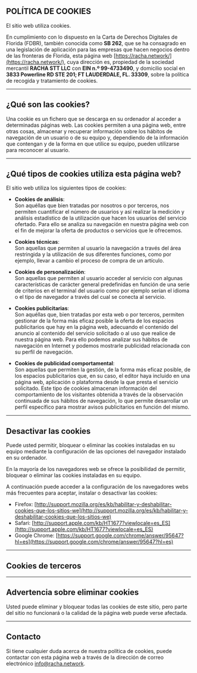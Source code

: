 ## POLÍTICA DE COOKIES

El sitio web utiliza cookies.

En cumplimiento con lo dispuesto en la Carta de Derechos Digitales de Florida (FDBR), también conocida como **SB 262**, que se ha consagrado en una legislación de aplicación para las empresas que hacen negocios dentro de las fronteras de Florida, esta página web [https://racha.network/](https://racha.network/), cuya dirección es, propiedad de la sociedad mercantil **RACHA STT LLC** con **EIN n.º 99-4733490**, y domicilio social en **3833 Powerline RD STE 201; FT LAUDERDALE, FL. 33309**, sobre la política de recogida y tratamiento de cookies.

---

## ¿Qué son las cookies?

Una cookie es un fichero que se descarga en su ordenador al acceder a determinadas páginas web. Las cookies permiten a una página web, entre otras cosas, almacenar y recuperar información sobre los hábitos de navegación de un usuario o de su equipo y, dependiendo de la información que contengan y de la forma en que utilice su equipo, pueden utilizarse para reconocer al usuario.

---

## ¿Qué tipos de cookies utiliza esta página web?

El sitio web utiliza los siguientes tipos de cookies:

- **Cookies de análisis**:  
  Son aquéllas que bien tratadas por nosotros o por terceros, nos permiten cuantificar el número de usuarios y así realizar la medición y análisis estadístico de la utilización que hacen los usuarios del servicio ofertado. Para ello se analiza su navegación en nuestra página web con el fin de mejorar la oferta de productos o servicios que le ofrecemos.

- **Cookies técnicas**:  
  Son aquellas que permiten al usuario la navegación a través del área restringida y la utilización de sus diferentes funciones, como por ejemplo, llevar a cambio el proceso de compra de un artículo.

- **Cookies de personalización**:  
  Son aquellas que permiten al usuario acceder al servicio con algunas características de carácter general predefinidas en función de una serie de criterios en el terminal del usuario como por ejemplo serían el idioma o el tipo de navegador a través del cual se conecta al servicio.

- **Cookies publicitarias**:  
  Son aquéllas que, bien tratadas por esta web o por terceros, permiten gestionar de la forma más eficaz posible la oferta de los espacios publicitarios que hay en la página web, adecuando el contenido del anuncio al contenido del servicio solicitado o al uso que realice de nuestra página web. Para ello podemos analizar sus hábitos de navegación en Internet y podemos mostrarle publicidad relacionada con su perfil de navegación.

- **Cookies de publicidad comportamental**:  
  Son aquellas que permiten la gestión, de la forma más eficaz posible, de los espacios publicitarios que, en su caso, el editor haya incluido en una página web, aplicación o plataforma desde la que presta el servicio solicitado. Este tipo de cookies almacenan información del comportamiento de los visitantes obtenida a través de la observación continuada de sus hábitos de navegación, lo que permite desarrollar un perfil específico para mostrar avisos publicitarios en función del mismo.

---

## Desactivar las cookies

Puede usted permitir, bloquear o eliminar las cookies instaladas en su equipo mediante la configuración de las opciones del navegador instalado en su ordenador.

En la mayoría de los navegadores web se ofrece la posibilidad de permitir, bloquear o eliminar las cookies instaladas en su equipo.

A continuación puede acceder a la configuración de los navegadores webs más frecuentes para aceptar, instalar o desactivar las cookies:

- Firefox: [http://support.mozilla.org/es/kb/habilitar-y-deshabilitar-cookies-que-los-sitios-we](http://support.mozilla.org/es/kb/habilitar-y-deshabilitar-cookies-que-los-sitios-we)  
- Safari: [http://support.apple.com/kb/HT1677?viewlocale=es_ES](http://support.apple.com/kb/HT1677?viewlocale=es_ES)  
- Google Chrome: [https://support.google.com/chrome/answer/95647?hl=es](https://support.google.com/chrome/answer/95647?hl=es)

---

## Cookies de terceros

---

## Advertencia sobre eliminar cookies

Usted puede eliminar y bloquear todas las cookies de este sitio, pero parte del sitio no funcionará o la calidad de la página web puede verse afectada.

---

## Contacto

Si tiene cualquier duda acerca de nuestra política de cookies, puede contactar con esta página web a través de la dirección de correo electrónico info@racha.network.



